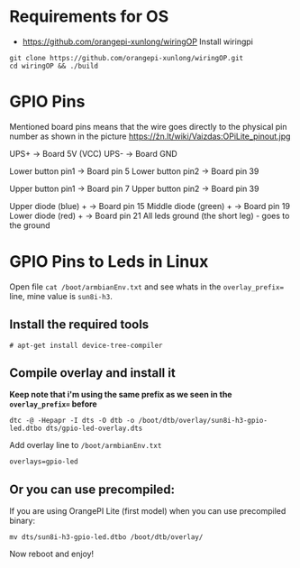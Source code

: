 # Requirements for OS

* https://github.com/orangepi-xunlong/wiringOP Install wiringpi
```
git clone https://github.com/orangepi-xunlong/wiringOP.git
cd wiringOP && ./build
```

# GPIO Pins

Mentioned board pins means that the wire goes directly to the physical pin number as shown in the picture https://žn.lt/wiki/Vaizdas:OPiLite_pinout.jpg

UPS+ -> Board 5V (VCC)
UPS- -> Board GND

Lower button pin1 -> Board pin 5
Lower button pin2 -> Board pin 39

Upper button pin1 -> Board pin 7
Upper button pin2 -> Board pin 39

Upper diode (blue) + -> Board pin 15
Middle diode (green) + -> Board pin 19
Lower diode (red) + -> Board pin 21
All leds ground (the short leg) - goes to the ground

# GPIO Pins to Leds in Linux

Open file `cat /boot/armbianEnv.txt` and see whats in the `overlay_prefix=` line, mine value is `sun8i-h3`.

## Install the required tools

```
# apt-get install device-tree-compiler
```

## Compile overlay and install it 

**Keep note that i'm using the same prefix as we seen in the `overlay_prefix=` before**

```
dtc -@ -Hepapr -I dts -O dtb -o /boot/dtb/overlay/sun8i-h3-gpio-led.dtbo dts/gpio-led-overlay.dts
```

Add overlay line to `/boot/armbianEnv.txt`

```
overlays=gpio-led
```

## Or you can use precompiled:

If you are using OrangePI Lite (first model) when you can use precompiled binary:
```
mv dts/sun8i-h3-gpio-led.dtbo /boot/dtb/overlay/
```

Now reboot and enjoy!
